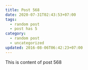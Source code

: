```yaml
---
title: Post 568
date: 2020-07-31T02:43:53+07:00
tags:
  - random post
  - post has 5
category:
  - random post
  - uncategorized
updated: 2016-08-06T06:42:23+07:00
---
```

This is content of post 568